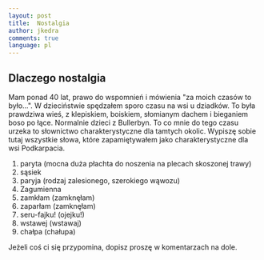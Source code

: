 ```yaml
---
layout: post
title:  Nostalgia
author: jkedra
comments: true
language: pl
---
```


## Dlaczego nostalgia

Mam ponad 40 lat, prawo do wspomnień i mówienia "za moich czasów to było...".
W dzieciństwie spędzałem sporo czasu na wsi u dziadków. To była prawdziwa
wieś, z klepiskiem, boiskiem, słomianym dachem i bieganiem boso po łące.
Normalnie dzieci z Bullerbyn. To co mnie do tego czasu urzeka to słownictwo
charakterystyczne dla tamtych okolic. Wypiszę sobie tutaj wszystkie
słowa, które zapamiętywałem jako charakterystyczne dla wsi Podkarpacia.

1. paryta (mocna duża płachta do noszenia na plecach skoszonej trawy)
2. sąsiek
3. paryja (rodzaj zalesionego, szerokiego wąwozu)
4. Zagumienna
5. zamkłam (zamknęłam)
6. zaparłam (zamknęłam)
7. seru-fajku! (ojejku!)
8. wstawej (wstawaj)
9. chałpa (chałupa) 

Jeżeli coś ci się przypomina, dopisz proszę w komentarzach na dole.
